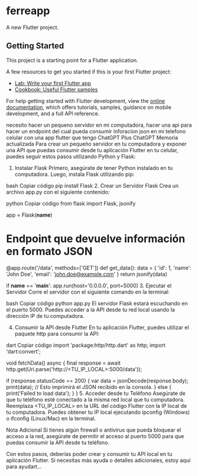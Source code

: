 # ferreapp

A new Flutter project.

## Getting Started

This project is a starting point for a Flutter application.

A few resources to get you started if this is your first Flutter project:

- [Lab: Write your first Flutter app](https://docs.flutter.dev/get-started/codelab)
- [Cookbook: Useful Flutter samples](https://docs.flutter.dev/cookbook)

For help getting started with Flutter development, view the
[online documentation](https://docs.flutter.dev/), which offers tutorials,
samples, guidance on mobile development, and a full API reference.

necesito hacer un pequeno servidor en mi computadora,
hacer una api para hacer un endpoint del cual pueda consumir inforacion json en mi telefono celular con una app flutter que tengo
ChatGPT Plus
ChatGPT
Memoria actualizada
Para crear un pequeño servidor en tu computadora y exponer una API que puedas consumir desde tu aplicación Flutter en tu celular, puedes seguir estos pasos utilizando Python y Flask:

1. Instalar Flask
   Primero, asegúrate de tener Python instalado en tu computadora. Luego, instala Flask utilizando pip:

bash
Copiar código
pip install Flask
2. Crear un Servidor Flask
   Crea un archivo app.py con el siguiente contenido:

python
Copiar código
from flask import Flask, jsonify

app = Flask(__name__)

# Endpoint que devuelve información en formato JSON
@app.route('/data', methods=['GET'])
def get_data():
data = {
'id': 1,
'name': 'John Doe',
'email': 'john.doe@example.com'
}
return jsonify(data)

if __name__ == '__main__':
app.run(host='0.0.0.0', port=5000)
3. Ejecutar el Servidor
   Corre el servidor con el siguiente comando en la terminal:

bash
Copiar código
python app.py
El servidor Flask estará escuchando en el puerto 5000. Puedes acceder a la API desde tu red local usando la dirección IP de tu computadora.

4. Consumir la API desde Flutter
   En tu aplicación Flutter, puedes utilizar el paquete http para consumir la API:

dart
Copiar código
import 'package:http/http.dart' as http;
import 'dart:convert';

void fetchData() async {
final response = await http.get(Uri.parse('http://<TU_IP_LOCAL>:5000/data'));

if (response.statusCode == 200) {
var data = jsonDecode(response.body);
print(data); // Esto imprimirá el JSON recibido en la consola.
} else {
print('Failed to load data');
}
}
5. Acceder desde tu Teléfono
   Asegúrate de que tu teléfono esté conectado a la misma red local que tu computadora. Reemplaza <TU_IP_LOCAL> en la URL del código Flutter con la IP local de tu computadora. Puedes obtener tu IP local ejecutando ipconfig (Windows) o ifconfig (Linux/Mac) en la terminal.

Nota Adicional
Si tienes algún firewall o antivirus que pueda bloquear el acceso a la red, asegúrate de permitir el acceso al puerto 5000 para que puedas consumir la API desde tu teléfono.

Con estos pasos, deberías poder crear y consumir tu API local en tu aplicación Flutter. Si necesitas más ayuda o detalles adicionales, estoy aquí para ayudart...
